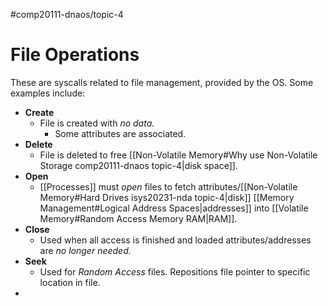 #comp20111-dnaos/topic-4 
# File Operations

These are syscalls related to file management, provided by the OS. Some examples include:

- **Create**
	- File is created with *no data.*
		- Some attributes are associated.
- **Delete**
	- File is deleted to free [[Non-Volatile Memory#Why use Non-Volatile Storage comp20111-dnaos topic-4|disk space]].
- **Open**
	- [[Processes]] must *open* files to fetch attributes/[[Non-Volatile Memory#Hard Drives isys20231-nda topic-4|disk]] [[Memory Management#Logical Address Spaces|addresses]] into [[Volatile Memory#Random Access Memory RAM|RAM]].
- **Close**
	- Used when all access is finished and loaded attributes/addresses are *no longer needed.*
- **Seek**
	- Used for *Random Access* files. Repositions file pointer to specific location in file.
- 
